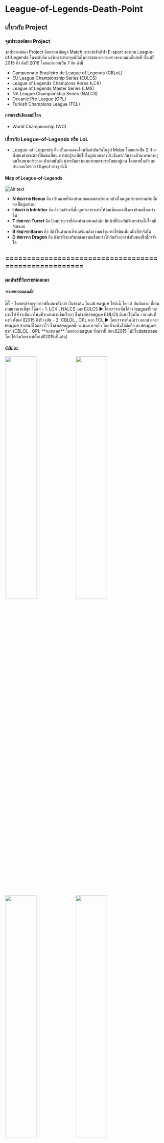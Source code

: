 # **League-of-Legends-Death-Point**
## เกี่ยวกับ Project 
### จุดประสงค์ของ Project
 จุดประสงค์ของ Project คือการเอาข้อมูล Match การแข่งขันกีฬา E-sport  ของเกม League-of-Legends ในระดับลีค มาวิเคราะห์หาจุดพิกัดในการฆ่าและความยาวของเกมเฉลี่ยต่อปี ตั้งแต่ปี 2015 ถึง ต้นปี 2018 โดยแบ่งออกเป็น 7 ลีค ดังนี้
 - Campeonato Brasileiro de League of Legends (CBLoL)
 - EU League Championship Series (EULCS)
 - League of Legends Champions Korea (LCK)
 - League of Legends Master Series (LMS)
 - NA League Championship Series (NALCS)
 - Oceanic Pro League (OPL)
 - Turkish Champions League (TCL)
#### **การแข่งขันชิงแชมป์โลก**
 - World Championship (WC)
### **เกี่ยวกับ League-of-Legends หรือ LoL**
 - League-of-Legends คือ เป็นเกมออนไลน์ที่แข่งขันกันในรูป Moba โดยแบ่งเป็น 2 ฝ่าย ทั้งสองฝ่ายจะต้องใช้แชมเปี้ยน การต่อสู้จะเป็นไปในรูปแบบของประชันหน้ากันของตัวละครหลายๆคนในสนามประลอง ตัวเกมนั้นมีแบ่งระดับความเหมาะสมตามระดับของผู้เล่น โดยภายในตัวเกมประกอบไปด้วย Object ต่างๆ ดังนี้
 #### Map of League-of-Legends
![Alt text](./Image/Map.png)
 - **N ย่อมาจาก Nexus** คือ เป้าหมายที่ต้องทำลายของแต่ละฝ่ายหากฝ่ายไหนถูกทำลายก่อนฝ่ายนั้นจะเป็นผู้แพ้เกม
 - **I ย่อมาจาก Inhibitor** คือ สิ่งก่อสร้างที่เมื่อถูกทำลายจะทำให้มินเนี่ยนของฝั่งตรงข้ามแข็งแกร่งขึ้น
 - **T ย่อมาจาก Turret** คือ ป้อมประการที่ต้องทำลายตามลำดับ มีหน้าที่ป้องกันฝั่งตรงข้ามไปโจมตี Nexus 
 - **B ย่อมาจากBaron** คือ สัตว์ในตำนานที่จะเสริมพลังความแข็งแกร่งให้มินเนี่ยนฝั่งที่กำจัดได้
 - **D ย่อมาจาก Dragon** คือ มังกรที่จะเสริมพลังความแข็งแกร่งให้กับตัวละครทั้งทีมของฝั่งที่กำจัดได้
 
 
 ## =====================================================
 
 ### **ผลลัพธ์ที่วิเคราะห์ออกมา**
 #### *ความยาวเกมเฉลี่ย*
 <img src="./Graph/average.svg">
 - โดยสรุปจากรูปกราฟที่เเสดงดังกล่าวในข้างต้น ในแต่League ได้ดังนี้ โดย 3 อันดับแรก ที่เล่นเกมยาวนานที่สุด ได้เเก่
 - 1. LCK , NALCS และ EULCS ► โดยเราจะเห็นได้ว่า leagueที่เวลาผ่านไป ยิ่งจะมีแนวโน้มที่จะเล่นนานขึ้นเรื่อยๆ ซึ่งต่างกับleague EULCS มีแนวโน้มใน เวลาเล่นที่คงที่ ตั้งแต่        ปี2015 ถึงปัจจุบัน
 - 2. CBLOL , OPL และ TCL ► โดยเราจะเห็นได้ว่า แตกต่างจาก league ข้างต้นที่ได้กล่าวไว้ ซึ่งสามleagueนี้ จะเน้นการจบไว โดยที่จะเห็นได้ชัดคือ สองleague แรก
 (CBLOL , OPL **หมายเหตุ** โดยสองleague ที่กล่าวนี้ ก่อนปี2015 ไม่มีในdatabase โดยได้เริ่มวิเคราะห์ตั้งแต่ปี2015เป็นต้น)

  #### *CBLoL*
 <img src="./Graph/Before/CBLoL2016_before20.svg" width=45%> <img src="./Graph/After/CBLoL2016_after20.svg" width=45%>
 <img src="./Graph/Before/CBLoL2017_before20.svg" width=45%> <img src="./Graph/After/CBLoL2017_after20.svg" width=45%>
 <img src="./Graph/Before/CBLoL2018_before20.svg" width=45%> <img src="./Graph/After/CBLoL2018_after20.svg" width=45%>
  #### *EULCS*
 <img src="./Graph/Before/EULCS2015_before20.svg" width=45%> <img src="./Graph/After/EULCS2015_after20.svg" width=45%>
 <img src="./Graph/Before/EULCS2016_before20.svg" width=45%> <img src="./Graph/After/EULCS2016_after20.svg" width=45%>
 <img src="./Graph/Before/EULCS2017_before20.svg" width=45%> <img src="./Graph/After/EULCS2017_after20.svg" width=45%>
 <img src="./Graph/Before/EULCS2018_before20.svg" width=45%> <img src="./Graph/After/EULCS2018_after20.svg" width=45%>
  #### *LCK*
 <img src="./Graph/Before/LCK2015_before20.svg" width=45%> <img src="./Graph/After/LCK2015_after20.svg" width=45%>
 <img src="./Graph/Before/LCK2016_before20.svg" width=45%> <img src="./Graph/After/LCK2016_after20.svg" width=45%>
 <img src="./Graph/Before/LCK2017_before20.svg" width=45%> <img src="./Graph/After/LCK2017_after20.svg" width=45%>
 <img src="./Graph/Before/LCK2018_before20.svg" width=45%> <img src="./Graph/After/LCK2018_after20.svg" width=45%>
  #### *LMS*
 <img src="./Graph/Before/LMS2015_before20.svg" width=45%> <img src="./Graph/After/LMS2015_after20.svg" width=45%>
 <img src="./Graph/Before/LMS2016_before20.svg" width=45%> <img src="./Graph/After/LMS2016_after20.svg" width=45%>
 <img src="./Graph/Before/LMS2017_before20.svg" width=45%> <img src="./Graph/After/LMS2017_after20.svg" width=45%>
 <img src="./Graph/Before/LMS2018_before20.svg" width=45%> <img src="./Graph/After/LMS2018_after20.svg" width=45%>
  #### *NALCS*
 <img src="./Graph/Before/NALCS2015_before20.svg" width=45%> <img src="./Graph/After/NALCS2015_after20.svg" width=45%>
 <img src="./Graph/Before/NALCS2016_before20.svg" width=45%> <img src="./Graph/After/NALCS2016_after20.svg" width=45%>
 <img src="./Graph/Before/NALCS2017_before20.svg" width=45%> <img src="./Graph/After/NALCS2017_after20.svg" width=45%>
 <img src="./Graph/Before/NALCS2018_before20.svg" width=45%> <img src="./Graph/After/NALCS2018_after20.svg" width=45%>
  #### *OPL*
 <img src="./Graph/Before/OPL2016_before20.svg" width=45%> <img src="./Graph/After/OPL2016_after20.svg" width=45%>
 <img src="./Graph/Before/OPL2017_before20.svg" width=45%> <img src="./Graph/After/OPL2017_after20.svg" width=45%>
 <img src="./Graph/Before/OPL2018_before20.svg" width=45%> <img src="./Graph/After/OPL2018_after20.svg" width=45%>
  #### *TCL*
 <img src="./Graph/Before/TCL2015_before20.svg" width=45%> <img src="./Graph/After/TCL2015_after20.svg" width=45%>
 <img src="./Graph/Before/TCL2016_before20.svg" width=45%> <img src="./Graph/After/TCL2016_after20.svg" width=45%>
 <img src="./Graph/Before/TCL2017_before20.svg" width=45%> <img src="./Graph/After/TCL2017_after20.svg" width=45%>
 <img src="./Graph/Before/TCL2018_before20.svg" width=45%> <img src="./Graph/After/TCL2018_after20.svg" width=45%>
 #### **WC**
 <img src="./Graph/Before/WC2015_before20.svg" width=45%> <img src="./Graph/After/WC2015_after20.svg" width=45%>
 <img src="./Graph/Before/WC2016_before20.svg" width=45%> <img src="./Graph/After/WC2016_after20.svg" width=45%>
 <img src="./Graph/Before/WC2017_before20.svg" width=45%> <img src="./Graph/After/WC2017_after20.svg" width=45%>
 
 

### ผู้จัดทำ Project
 1. นายภาสกร นุชิตขจรวุฒิ 61070164
 2. นางสาวอัญชิษฐา บุญณะสิทธิ์ 61070265
 3. นาย อนุชา เว่ย 61070257
 4. นาย พีรกานต์ เดชวิไลเรือง 61070147
 
 
##### ขอบคุณข้อมูลจาก : https://www.kaggle.com/chuckephron/leagueoflegends#LeagueofLegends.csv

